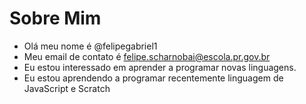 # Sobre Mim

- Olá meu nome é @felipegabriel1
- Meu email de contato é felipe.scharnobai@escola.pr.gov.br
- Eu estou interessado em aprender a programar novas linguagens.
- Eu estou aprendendo a programar recentemente linguagem de JavaScript e Scratch


<!---
felipegabriel1/felipegabriel1 is a ✨ special ✨ repository because its `README.md` (this file) appears on your GitHub profile.
You can click the Preview link to take a look at your changes.
--->
